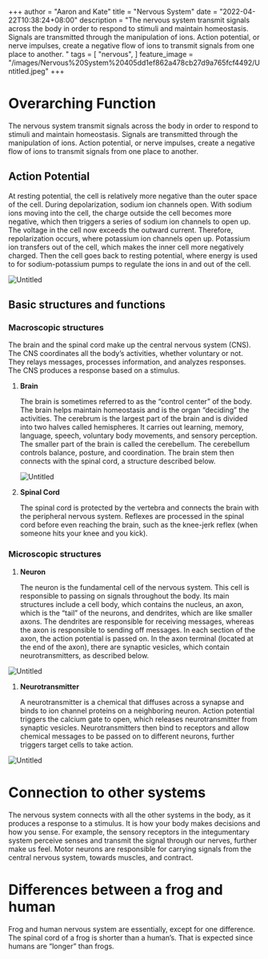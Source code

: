 +++
author = "Aaron and Kate"
title = "Nervous System"
date = "2022-04-22T10:38:24+08:00"
description = "The nervous system transmit signals across the body in order to respond to stimuli and maintain homeostasis. Signals are transmitted through the manipulation of ions. Action potential, or nerve impulses, create a negative flow of ions to transmit signals from one place to another. "
tags = [
	"nervous",
]
feature_image = "/images/Nervous%20System%20405dd1ef862a478cb27d9a765fcf4492/Untitled.jpeg"
+++


# Overarching Function

The nervous system transmit signals across the body in order to respond to stimuli and maintain homeostasis. Signals are transmitted through the manipulation of ions. Action potential, or nerve impulses, create a negative flow of ions to transmit signals from one place to another. 

<script type="module" src="https://unpkg.com/@google/model-viewer/dist/model-viewer.min.js"></script>
<model-viewer src="https://www.visiblebody.com/hubfs/3d-images/neuron.glb" ios-src="https://www.visiblebody.com/hubfs/3d-images/usdz/neuron.usdz" alt="3D human anatomy model of a neuron. View in augmented reality." style="--progress-bar-color: #1c53a5;" field-of-view="90deg" camera-orbit="0 75deg .75" align-model="center origin origin" shadow-intensity="1" experimental-pmrem="" camera-controls="" ar="" auto-rotate="" autoplay=""></model-viewer>
<style>
model-viewer {
    width: 100%;
    height: 300px;
}
</style>

## Action Potential

At resting potential, the cell is relatively more negative than the outer space of the cell. During depolarization, sodium ion channels open. With sodium ions moving into the cell, the charge outside the cell becomes more negative, which then triggers a series of sodium ion channels to open up. The voltage in the cell now exceeds the outward current. Therefore, repolarization occurs, where potassium ion channels open up. Potassium ion transfers out of the cell, which makes the inner cell more negatively charged. Then the cell goes back to resting potential, where energy is used to for sodium-potassium pumps to regulate the ions in and out of the cell. 

![Untitled](/images/Nervous%20System%20405dd1ef862a478cb27d9a765fcf4492/Untitled.png)

## Basic structures and functions

### Macroscopic structures

The brain and the spinal cord make up the central nervous system (CNS). The CNS coordinates all the body’s activities, whether voluntary or not. They relays messages, processes information, and analyzes responses. The CNS produces a response based on a stimulus.

1. **Brain**
    
    The brain is sometimes referred to as the “control center” of the body. The brain helps maintain homeostasis and is the organ “deciding” the activities. The cerebrum is the largest part of the brain and is divided into two halves called hemispheres. It carries out learning, memory, language, speech, voluntary body movements, and sensory perception. The smaller part of the brain is called the cerebellum. The cerebellum controls balance, posture, and coordination. The brain stem then connects with the spinal cord, a structure described below.
    
    ![Untitled](Nervous%20System%20405dd1ef862a478cb27d9a765fcf4492/Untitled%201.png)
    
2. **Spinal Cord**
    
    The spinal cord is protected by the vertebra and connects the brain with the peripheral nervous system. Reflexes are processed in the spinal cord before even reaching the brain, such as the knee-jerk reflex (when someone hits your knee and you kick).
    

### Microscopic structures

1. **Neuron**
    
    The neuron is the fundamental cell of the nervous system. This cell is responsible to passing on signals throughout the body. Its main structures include a cell body, which contains the nucleus, an axon, which is the “tail” of the neurons, and dendrites, which are like smaller axons. The dendrites are responsible for receiving messages, whereas the axon is responsible to sending off messages. In each section of the axon, the action potential is passed on. In the axon terminal (located at the end of the axon), there are synaptic vesicles, which contain neurotransmitters, as described below.
    

![Untitled](/images/Nervous%20System%20405dd1ef862a478cb27d9a765fcf4492/Untitled%202.png)

1. **Neurotransmitter**
    
    A neurotransmitter is a chemical that diffuses across a synapse and binds to ion channel proteins on a neighboring neuron. Action potential triggers the calcium gate to open, which releases neurotransmitter from synaptic vesicles. Neurotransmitters then bind to receptors and allow chemical messages to be passed on to different neurons, further triggers target cells to take action.  
    

![Untitled](/images/Nervous%20System%20405dd1ef862a478cb27d9a765fcf4492/Untitled%203.png)

# Connection to other systems

The nervous system connects with all the other systems in the body, as it produces a response to a stimulus. It is how your body makes decisions and how you sense. For example, the sensory receptors in the integumentary system perceive senses and transmit the signal through our nerves, further make us feel. Motor neurons are responsible for carrying signals from the central nervous system, towards muscles, and contract. 

# Differences between a frog and human

Frog and human nervous system are essentially, except for one difference. The spinal cord of a frog is shorter than a human’s. That is expected since humans are “longer” than frogs.
